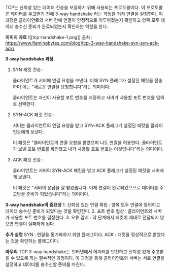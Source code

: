 TCP는 신뢰성 있는 데이터 전송을 보장하기 위해 사용되는 프로토콜이다. 이 프로토콜은 데이터를 주고받기 전에 3-way handshake 라는 과정을 거쳐 연결을 설정한다. 이 과정은 클라이언트와 서버 간에 연결이 안정적으로 이루어졌는지 확인하고 양쪽 모두 데이터 송수신 준비가 완료되었는지 확인하는 역할을 한다.

**이미지 자료**
![[tcp-handshake-1.png]]
출처 : https://www.flamingbytes.com/blog/tcp-3-way-handshake-syn-syn-ack-ack/

**3-way handshake 과정**
1. SYN 패킷 전송 :
    
    클라이언트가 서버에 연결 요청을 보낸다. 이때 SYN 플래그가 설정된 패킷을 전송하며 이는   "새로운 연결을 요청합니다"라는 의미이다.
    
	클라이언트는 자신이 사용할 포트 번호를 지정하고 서버가 사용할 포트 번호를 임의로 선택한다.
	 
2. SYN-ACK 패킷 전송 :
    
    서버는 클라이언트의 연결 요청을 받고 SYN-ACK 플래그가 설정된 패킷을 클라이언트에게 보낸다.
    
	이 패킷은 "클라이언트의 연결 요청을 받았으며 나도 연결을 허용한다. 클라이언트가 보낸 포트 번호를 확인했고 내가 사용할 포트 번호는 이것입니다"라는 의미이다.
    
3. ACK 패킷 전송 :
    
    클라이언트는 서버의 SYN-ACK 패킷을 받고 ACK 플래그가 설정된 패킷을 서버에게 보낸다.
    
    이 패킷은 "서버의 응답을 잘 받았습니다. 이제 연결이 완료되었으므로 데이터를 주고받을 준비가 되었습니다"라는 의미이다.

**3-way handshake의 중요성**
	1. 신뢰성 있는 연결 확립 : 양쪽 모두 연결에 동의하고 데이터 송수신 준비가 되었다는 것을 확인한다.
	2. 포트 번호 협상 : 클라이언트와 서버가 사용할 포트 번호를 결정한다.
	3. 오류 감지 : 각 단계에서 패킷이 제대로 전달되지 않으면 연결이 실패하게 된다.

**추가 설명**
SYN : 연결을 동기화하기 위한 플래그이다.
ACK : 패킷을 정상적으로 받았다는 것을 확인하는 플래그이다.

**마무리**
TCP 3-way handshake는 인터넷에서 데이터를 안전하고 신뢰성 있게 주고받을 수 있도록 하는 필수적인 과정이다. 이 과정을 통해 클라이언트와 서버는 서로 연결을 설정하고 데이터를 송수신할 준비를 마친다.
